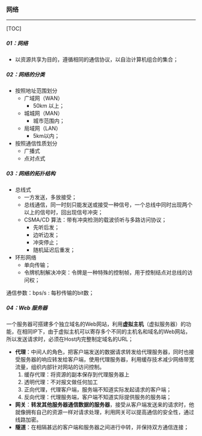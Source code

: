 ### 网络

------

[TOC]

##### 01：网络

- 以资源共享为目的，遵循相同的通信协议，以自治计算机组合的集合；

##### 02：网络的分类

- 按照地址范围划分
  - 广域网（WAN）
    - 50km 以上；
  - 城城网（MAN）
    - 城市范围内；
  - 局域网（LAN）
    - 5km以内；
- 按照通信性质划分
  - 广播式
  - 点对点式

##### 03：网络的拓扑结构

- 总线式
  - 一方发送，多放接受；
  - 总线通信，同一时刻只能发送或接受一种信号，一个总线中同时出现两个以上的信号时，回出现信号冲突；
  - CSMA/CD 算法：带有冲突检测的载波侦听与多路访问协议；
    - 先听后发；
    - 边听边发；
    - 冲突停止；
    - 随机延迟后重发；
- 环形网络
  - 单向传输；
  - 令牌机制解决冲突：令牌是一种特殊的控制帧，用于控制结点对总线的访问权；

通信参数：bps/s : 每秒传输的bit数；

##### 04：Web 服务器

​	一个服务器可搭建多个独立域名的Web网站，利用**虚拟主机**（虚拟服务器）的功能，在相同IP下，由于虚拟主机可以寄存多个不同的主机名和域名的Web网站，所以发送请求时，必须在Host内完整制定域名的URL；

- **代理**：中间人的角色，把客户端发送的数据请求转发给代理服务器，同时也接受服务器的响应转发给客户端，使用代理服务器，利用缓存技术减少网络带宽流量，组织内部针对网站的访问控制。
  1. 缓存代理：将资源的副本保存到代理服务器上
  2. 透明代理：不对报文做任何加工
  3. 正向代理，代理客户端，服务端不知道实际发起请求的客户端；
  4. 反向代理：代理服务端，客户端不知道实际提供服务的服务端；
- **网关**：**转发其他服务器通信数据的服务器**，接受从客户端发送来的请求时，他就像拥有自己的资源一样对请求处理，利用网关可以提高通信的安全性，通过线路加密。
- **隧道**：在相隔甚远的客户端和服务器之间进行中转，并保持双方通信连接；



